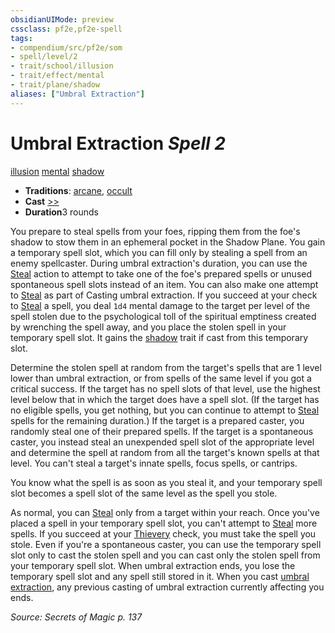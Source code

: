```yaml
---
obsidianUIMode: preview
cssclass: pf2e,pf2e-spell
tags:
- compendium/src/pf2e/som
- spell/level/2
- trait/school/illusion
- trait/effect/mental
- trait/plane/shadow
aliases: ["Umbral Extraction"]
---
```

# Umbral Extraction *Spell 2*   
[illusion](illusion.md)  [mental](mental.md)  [shadow](rules/traits/shadow.md)  

- **Traditions**: [arcane](arcane.md), [occult](occult.md)
- **Cast** [>>](chapter-9-playing-the-game.md#Actions "Two-Action") 
- **Duration**3 rounds

You prepare to steal spells from your foes, ripping them from the foe's shadow to stow them in an ephemeral pocket in the Shadow Plane. You gain a temporary spell slot, which you can fill only by stealing a spell from an enemy spellcaster. During umbral extraction's duration, you can use the [Steal](steal.md) action to attempt to take one of the foe's prepared spells or unused spontaneous spell slots instead of an item. You can also make one attempt to [Steal](steal.md) as part of Casting umbral extraction. If you succeed at your check to [Steal](steal.md) a spell, you deal `1d4` mental damage to the target per level of the spell stolen due to the psychological toll of the spiritual emptiness created by wrenching the spell away, and you place the stolen spell in your temporary spell slot. It gains the [shadow](rules/traits/shadow.md) trait if cast from this temporary slot.

Determine the stolen spell at random from the target's spells that are 1 level lower than umbral extraction, or from spells of the same level if you got a critical success. If the target has no spell slots of that level, use the highest level below that in which the target does have a spell slot. (If the target has no eligible spells, you get nothing, but you can continue to attempt to [Steal](steal.md) spells for the remaining duration.) If the target is a prepared caster, you randomly steal one of their prepared spells. If the target is a spontaneous caster, you instead steal an unexpended spell slot of the appropriate level and determine the spell at random from all the target's known spells at that level. You can't steal a target's innate spells, focus spells, or cantrips.

You know what the spell is as soon as you steal it, and your temporary spell slot becomes a spell slot of the same level as the spell you stole.

As normal, you can [Steal](steal.md) only from a target within your reach. Once you've placed a spell in your temporary spell slot, you can't attempt to [Steal](steal.md) more spells. If you succeed at your [Thievery](../skills.md#Thievery) check, you must take the spell you stole. Even if you're a spontaneous caster, you can use the temporary spell slot only to cast the stolen spell and you can cast only the stolen spell from your temporary spell slot. When umbral extraction ends, you lose the temporary spell slot and any spell still stored in it. When you cast [umbral extraction](../../../..//TTRPGShare-Pathfinder-2E-Vault/compendium/spells/umbral-extraction-som.md), any previous casting of umbral extraction currently affecting you ends.

*Source: Secrets of Magic p. 137*